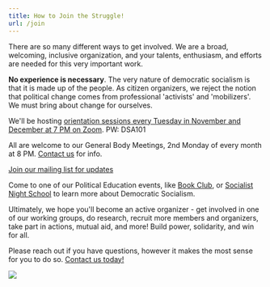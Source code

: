 ```yaml
---
title: How to Join the Struggle!
url: /join
---
```

There are so many different ways to get involved. We are a broad, welcoming, inclusive organization, and your talents, enthusiasm, and efforts are needed for this very important work. 

**No experience is necessary**. The very nature of democratic socialism is that it is made up of the people. As citizen organizers, we reject the notion that political change comes from professional 'activists' and 'mobilizers'. We must bring about change for ourselves. 

We'll be hosting [orientation sessions every Tuesday in November and December at 7 PM on Zoom](/dsa101). PW: DSA101

All are welcome to our General Body Meetings, 2nd Monday of every month at 8 PM. [Contact us](/contact) for info. 

[Join our mailing list for updates](https://groups.google.com/g/upper-valley-dsa-bulletins/join)

Come to one of our Political Education events, like [Book Club](https://fb.me/e/37PzH5xM3), or [Socialist Night School](https://fb.me/e/4oCCw01wV) to learn more about Democratic Socialism. 

Ultimately, we hope you'll become an active organizer - get involved in one of our working groups, do research, recruit more members and organizers, take part in actions, mutual aid, and more! Build power, solidarity, and win for all.

Please reach out if you have questions, however it makes the most sense for you to do so. [Contact us today!](/contact)

![](/uploads/one-struggle.png)